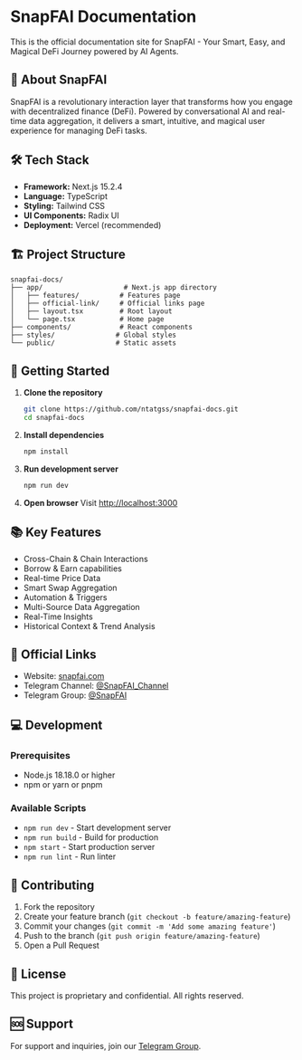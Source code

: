 # SnapFAI Documentation

This is the official documentation site for SnapFAI - Your Smart, Easy, and Magical DeFi Journey powered by AI Agents.

## 🚀 About SnapFAI

SnapFAI is a revolutionary interaction layer that transforms how you engage with decentralized finance (DeFi). Powered by conversational AI and real-time data aggregation, it delivers a smart, intuitive, and magical user experience for managing DeFi tasks.

## 🛠 Tech Stack

- **Framework:** Next.js 15.2.4
- **Language:** TypeScript
- **Styling:** Tailwind CSS
- **UI Components:** Radix UI
- **Deployment:** Vercel (recommended)

## 🏗 Project Structure

```
snapfai-docs/
├── app/                    # Next.js app directory
│   ├── features/          # Features page
│   ├── official-link/     # Official links page
│   ├── layout.tsx         # Root layout
│   └── page.tsx           # Home page
├── components/            # React components
├── styles/               # Global styles
└── public/               # Static assets
```

## 🚦 Getting Started

1. **Clone the repository**
   ```bash
   git clone https://github.com/ntatgss/snapfai-docs.git
   cd snapfai-docs
   ```

2. **Install dependencies**
   ```bash
   npm install
   ```

3. **Run development server**
   ```bash
   npm run dev
   ```

4. **Open browser**
   Visit [http://localhost:3000](http://localhost:3000)

## 📚 Key Features

- Cross-Chain & Chain Interactions
- Borrow & Earn capabilities
- Real-time Price Data
- Smart Swap Aggregation
- Automation & Triggers
- Multi-Source Data Aggregation
- Real-Time Insights
- Historical Context & Trend Analysis

## 🔗 Official Links

- Website: [snapfai.com](http://snapfai.com)
- Telegram Channel: [@SnapFAI_Channel](https://t.me/SnapFAI_Channel)
- Telegram Group: [@SnapFAI](https://t.me/SnapFAI)

## 💻 Development

### Prerequisites

- Node.js 18.18.0 or higher
- npm or yarn or pnpm

### Available Scripts

- `npm run dev` - Start development server
- `npm run build` - Build for production
- `npm start` - Start production server
- `npm run lint` - Run linter

## 🤝 Contributing

1. Fork the repository
2. Create your feature branch (`git checkout -b feature/amazing-feature`)
3. Commit your changes (`git commit -m 'Add some amazing feature'`)
4. Push to the branch (`git push origin feature/amazing-feature`)
5. Open a Pull Request

## 📝 License

This project is proprietary and confidential. All rights reserved.

## 🆘 Support

For support and inquiries, join our [Telegram Group](https://t.me/SnapFAI).
